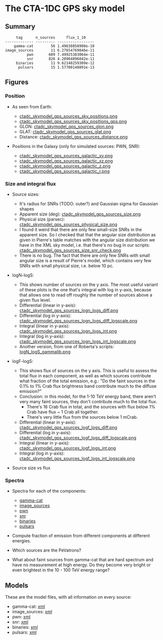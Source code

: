 # The CTA-1DC GPS sky model

## Summary

```
     tag      n_sources     flux_1_10    
------------- --------- -----------------
    gamma-cat        56 1.49638858908e-10
image_sources        11 6.27654769846e-11
          pwn       609 7.49925383064e-11
          snr       826 4.20904896842e-11
     binaries        11 9.62148259309e-12
      pulsars        15 1.57700148891e-13
```

## Figures

### Position

* As seen from Earth:
  * [ctadc_skymodel_gps_sources_sky_positions.png](ctadc_skymodel_gps_sources_sky_positions.png)
  * [ctadc_skymodel_gps_sources_sky_positions_gps.png](ctadc_skymodel_gps_sources_sky_positions_gps.png)
  * GLON: [ctadc_skymodel_gps_sources_glon.png](ctadc_skymodel_gps_sources_glon.png)
  * GLAT: [ctadc_skymodel_gps_sources_glat.png](ctadc_skymodel_gps_sources_glat.png)
  * Distance: [ctadc_skymodel_gps_sources_distance.png](ctadc_skymodel_gps_sources_distance.png)

* Positions in the Galaxy (only for simulated sources: PWN, SNR):
  * [ctadc_skymodel_gps_sources_galactic_xy.png](ctadc_skymodel_gps_sources_galactic_xy.png)
  * [ctadc_skymodel_gps_sources_galactic_xz.png](ctadc_skymodel_gps_sources_galactic_xz.png)
  * [ctadc_skymodel_gps_sources_galactic_z.png](ctadc_skymodel_gps_sources_galactic_z.png)
  * [ctadc_skymodel_gps_sources_galactic_r.png](ctadc_skymodel_gps_sources_galactic_r.png)

### Size and integral flux

* Source sizes:
  * It's radius for SNRs (TODO: outer?) and Gaussian sigma for Gaussian shapes
  * Apparent size (deg): [ctadc_skymodel_gps_sources_size.png](ctadc_skymodel_gps_sources_size.png)
  * Physical size (parsec): [ctadc_skymodel_gps_sources_physical_size.png](ctadc_skymodel_gps_sources_physical_size.png)
  * I found it weird that there are only few small-size SNRs in the apparent size.
    So I checked that that the angular size distribution as given in Pierre's table
    matches with the angular size distribution we have in the XML sky model,
    i.e. that there's no bug in our scripts:
    [ctadc_skymodel_gps_sources_size_snr_check.png](ctadc_skymodel_gps_sources_size_snr_check.png)
  * There is no bug. The fact that there are only few SNRs with small angular size is a result
    of Pierre's model, which contains very few SNRs with small physical size, i.e. below 10 pc.
* logN-logS:
  * This shows number of sources on the y axis.
    The most useful variant of these plots is the one that's integral with log in y-axis,
    because that allows one to read off roughly the number of sources above a given flux level.
  * Differential (linear in y-axis): [ctadc_skymodel_gps_sources_logn_logs_diff.png](ctadc_skymodel_gps_sources_logn_logs_diff.png)
  * Differential (log in y-axis): [ctadc_skymodel_gps_sources_logn_logs_diff_logscale.png](ctadc_skymodel_gps_sources_logn_logs_diff_logscale.png)
  * Integral (linear in y-axis): [ctadc_skymodel_gps_sources_logn_logs_int.png](ctadc_skymodel_gps_sources_logn_logs_int.png)
  * Integral (log in y-axis): [ctadc_skymodel_gps_sources_logn_logs_int_logscale.png](ctadc_skymodel_gps_sources_logn_logs_int_logscale.png)
  * Another version, from one of Roberta's scripts: [logN_logS_gammalib.png](logN_logS_gammalib.png)
* logF-logS:
  * This shows flux of sources on the y axis.
    This is useful to assess the total flux in each component,
    as well as which sources contribute what fraction of the total emission, e.g.:
    "Do the faint sources in the 0.1% to 1% Crab flux brightness band contribute much to the diffuse emission?"
  * Conclusion: in this model, for the 1-10 TeV energy band,
    there aren't very many faint sources, they don't contribute much to the total flux.
    * There's 16 Crab flux in total, and the sources with flux below 1% Crab have flux ~ 1 Crab all together.
    * There's very little flux from the sources below 1 mCrab.
  * Differential (linear in y-axis): [ctadc_skymodel_gps_sources_logf_logs_diff.png](ctadc_skymodel_gps_sources_logf_logs_diff.png)
  * Differential (log in y-axis): [ctadc_skymodel_gps_sources_logf_logs_diff_logscale.png](ctadc_skymodel_gps_sources_logf_logs_diff_logscale.png)
  * Integral (linear in y-axis): [ctadc_skymodel_gps_sources_logf_logs_int.png](ctadc_skymodel_gps_sources_logf_logs_int.png)
  * Integral (log in y-axis): [ctadc_skymodel_gps_sources_logf_logs_int_logscale.png](ctadc_skymodel_gps_sources_logf_logs_int_logscale.png)
     
* Source size vs flux

### Spectra

* Spectra for each of the components:
  * [gamma-cat](ctadc_skymodel_gps_sources_spectra_gamma-cat.png)
  * [image_sources](ctadc_skymodel_gps_sources_spectra_image_sources.png)
  * [pwn](ctadc_skymodel_gps_sources_spectra_pwn.png)
  * [snr](ctadc_skymodel_gps_sources_spectra_snr.png)
  * [binaries](ctadc_skymodel_gps_sources_spectra_binaries.png)
  * [pulsars](ctadc_skymodel_gps_sources_spectra_pulsars.png)

* Compute fraction of emission from different components at different energies.
* Which sources are the PeVatrons?
* What about faint sources from gamma-cat that are hard spectrum and have no measurement at high energy.
  Do they become very bright or even brightest in the 10 - 100 TeV energy range?

## Models

These are the model files, with all information on every source:

* gamma-cat: [xml](../sky_model/gamma-cat/ctadc_skymodel_gps_sources_gamma-cat2.xml)
* image_sources: [xml](../sky_model/image_sources/ctadc_skymodel_gps_sources_images.xml)
* pwn: [xml](../sky_model/pwn/ctadc_skymodel_gps_sources_pwn.xml)
* snr: [xml](../sky_model/snrs/ctadc_skymodel_gps_sources_snr_2.xml)
* binaries: [xml](../sky_model/binaries/ctadc_skymodel_gps_sources_binaries.xml)
* pulsars: [xml](../sky_model/pulsars/ctadc_skymodel_gps_sources_pulsars.xml)
